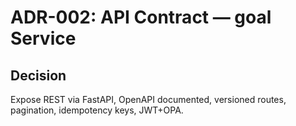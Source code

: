# ADR-002: API Contract — goal Service
## Decision
Expose REST via FastAPI, OpenAPI documented, versioned routes, pagination, idempotency keys, JWT+OPA.
